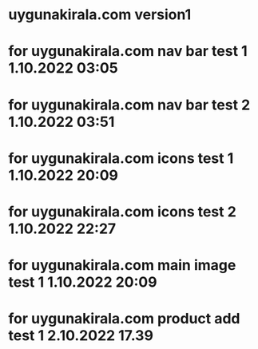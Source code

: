 # uygunakirala.com version1
# for uygunakirala.com nav bar test 1 1.10.2022 03:05
# for uygunakirala.com nav bar test 2 1.10.2022 03:51
# for uygunakirala.com icons test 1 1.10.2022 20:09
# for uygunakirala.com icons test 2 1.10.2022 22:27
# for uygunakirala.com main image test 1 1.10.2022 20:09
# for uygunakirala.com product add test 1 2.10.2022 17.39

